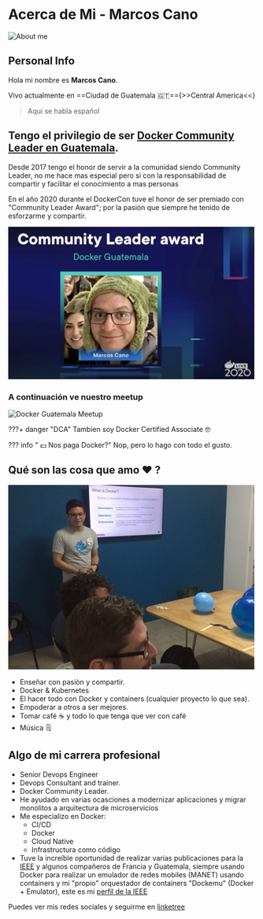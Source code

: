 # Acerca de Mi - Marcos Cano

<img src="/assets/images/me.png" class="center" alt="About me" style="width:300px;">

## Personal Info
Hola mi nombre es **Marcos Cano**.

Vivo actualmente en ==Ciudad de  Guatemala 🇬🇹=={>>Central America<<}
> Aqui se habla español




## Tengo el privilegio de ser [Docker Community Leader en Guatemala](https://www.meetup.com/Docker-Guatemala).

Desde 2017 tengo el honor de servir a la comunidad siendo Community Leader, no me hace mas especial pero si con la responsabilidad de compartir y facilitar el conocimiento a mas personas

En el año 2020 durante el DockerCon tuve el honor de ser premiado con "Community Leader Award"; por la pasión que siempre he tenido de esforzarme y compartir.

<img src="/assets/images/com_leader.png" class="center" alt="Docker Guatemala Meetup" style="width:500px;">



### A continuación ve nuestro meetup
<img src="/assets/images/dockergt.png" class="center" alt="Docker Guatemala Meetup" style="width:500px;">

???+ danger "DCA"
    Tambien soy Docker Certified Associate 🤓

??? info " 💵 Nos paga Docker?"
    Nop, pero lo hago con todo el gusto.

## Qué son las cosa que amo ❤️ ?

<img src="/assets/images/teachdocker.png" class="center" alt="Docker" style="width:500px;">


- Enseñar con pasiòn y compartir.
- Docker & Kubernetes
- El hacer todo con Docker y containers (cualquier proyecto lo que sea).
- Empoderar a otros a ser mejores.
- Tomar café ☕️ y todo lo que tenga que ver con café
- Música 🗒


## Algo de mi carrera profesional

- Senior Devops Engineer
- Devops Consultant and trainer.
- Docker Community Leader.
- He ayudado en varias ocasciones a modernizar aplicaciones y migrar monolitos a arquitectura de microservicios
- Me especializo en Docker:
    - CI/CD
    - Docker
    - Cloud Native
    - Infrastructura como código
- Tuve la increíble oportunidad de realizar varias publicaciones para la [IEEE](https://www.ieee.org/) y algunos compañeros de Francia y Guatemala, siempre usando Docker para realizar un emulador de redes mobiles (MANET) usando containers y mi "propio" orquestador de containers "Dockemu" (Docker + Emulator), este es mi [perfil de la IEEE](https://ieeexplore.ieee.org/author/37085420823)


Puedes ver mis redes sociales y seguirme en [linketree](https://linktr.ee/marcoscano)



